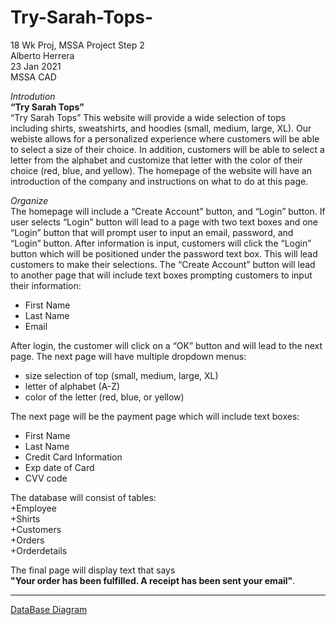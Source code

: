 # Try-Sarah-Tops-
18 Wk Proj, MSSA Project Step 2 <br/>
Alberto Herrera <br/>
23 Jan 2021 <br/>
MSSA CAD <br/>


*Introdution*<br/>
__**“Try  Sarah Tops”**__ <br/>
“Try Sarah Tops” This website will provide a wide selection of tops including shirts, sweatshirts, and hoodies (small, medium, large, XL). 
Our webiste allows for a personalized experience where customers will be able to select a size of their choice.  In addition, customers will be able to select a letter from the alphabet and customize that letter with the color of their choice (red, blue, and yellow). 
The homepage of the website will have an introduction of the company and instructions on what to do at this page. 

*Organize*<br/>
The homepage will include a “Create Account” button, and “Login” button.
If user selects “Login” button will lead to a page with two text boxes and one “Login” button that will prompt user to input an email, password, and “Login” button. After information is input, customers will click the “Login” button which will be positioned under the password text box. This will lead customers to make their selections. The “Create Account” button will lead to another page that will include text boxes prompting customers to input their information:<br/>
  +	First Name<br/>
  +	Last Name<br/>
  +	Email<br/>
  
After login, the customer will click on a “OK” button and will lead to the next page. The next page will have multiple dropdown menus:<br/>
  +	size selection of top (small, medium, large, XL)<br/>
  +	letter of alphabet (A-Z)<br/>
  +	color of the letter (red, blue, or yellow)<br/>
  
The next page will be the payment page which will include text boxes:<br/>
  +	First Name<br/>
  +	Last Name<br/>
  +	Credit Card Information<br/>
  +	 Exp date of Card<br/>
  +	CVV code<br/>
  
  
The database will consist of tables: <br/>
  +Employee<br/>
  +Shirts<br/>
  +Customers<br/>
  +Orders<br/>
  +Orderdetails<br/>
  
  
The final page will display text that says<br/>
 **__"Your order has been fulfilled. A receipt has been sent your email"__**.



---


[DataBase Diagram](https://github.com/Misdah90stv/Try-Sarah-Tops-/blob/main/TrySarahTopsDiagramChart%20(2).pdf)




